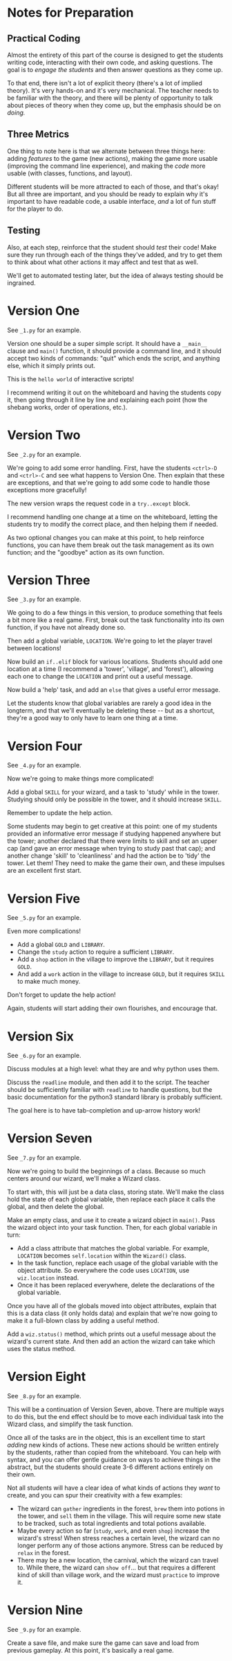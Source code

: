 # Notes for Preparation

## Practical Coding

Almost the entirety of this part of the course is designed to get the students
writing code, interacting with their own code, and asking questions. The goal is
to *engage the students* and then answer questions as they come up.

To that end, there isn't a lot of explicit theory (there's a lot of implied
theory). It's very hands-on and it's very mechanical. The teacher needs to be
familiar with the theory, and there will be plenty of opportunity to talk about
pieces of theory when they come up, but the emphasis should be on *doing.*

## Three Metrics

One thing to note here is that we alternate between three things here: adding
*features* to the game (new actions), making the game more usable (improving the
command line experience), and making the *code* more usable (with classes,
functions, and layout).

Different students will be more attracted to each of those, and that's okay! But
all three are important, and you should be ready to explain why it's important
to have readable code, a usable interface, *and* a lot of fun stuff for the
player to do.

## Testing

Also, at each step, reinforce that the student should *test* their code! Make
sure they run through each of the things they've added, and try to get them to
think about what other actions it may affect and test that as well.

We'll get to automated testing later, but the idea of always testing should be
ingrained.

# Version One

See `_1.py` for an example.

Version one should be a super simple script. It should have a `__main__` clause
and `main()` function, it should provide a command line, and it should accept
two kinds of commands: "quit" which ends the script, and anything else, which it
simply prints out.

This is the `hello world` of interactive scripts!

I recommend writing it out on the whiteboard and having the students copy it,
then going through it line by line and explaining each point (how the shebang
works, order of operations, etc.).

# Version Two

See `_2.py` for an example.

We're going to add some error handling. First, have the students `<ctrl>-D` and
`<ctrl>-C` and see what happens to Version One. Then explain that these are
exceptions, and that we're going to add some code to handle those exceptions
more gracefully!

The new version wraps the request code in a `try..except` block.

I recommend handling one change at a time on the whiteboard, letting the
students try to modify the correct place, and then helping them if needed.

As two optional changes you can make at this point, to help reinforce functions,
you can have them break out the task management as its own function; and the
"goodbye" action as its own function.

# Version Three

See `_3.py` for an example.

We going to do a few things in this version, to produce something that feels a
bit more like a real game. First, break out the task functionality into its own
function, if you have not already done so.

Then add a global variable, `LOCATION`. We're going to let the player travel
between locations!

Now build an `if..elif` block for various locations. Students should add one
location at a time (I recommend a 'tower', 'village', and 'forest'), allowing
each one to change the `LOCATION` and print out a useful message.

Now build a 'help' task, and add an `else` that gives a useful error message.

Let the students know that global variables are rarely a good idea in the
longterm, and that we'll eventually be deleting these -- but as a shortcut,
they're a good way to only have to learn one thing at a time.

# Version Four

See `_4.py` for an example.

Now we're going to make things more complicated!

Add a global `SKILL` for your wizard, and a task to 'study' while in the tower.
Studying should only be possible in the tower, and it should increase `SKILL`.

Remember to update the help action.

Some students may begin to get creative at this point: one of my students provided
an informative error message if studying happened anywhere but the tower;
another declared that there were limits to skill and set an upper cap (and gave
an error message when trying to study past that cap); and another change 'skill'
to 'cleanliness' and had the action be to 'tidy' the tower. Let them! They need
to make the game their own, and these impulses are an excellent first start.

# Version Five

See `_5.py` for an example.

Even more complications!

* Add a global `GOLD` and `LIBRARY`.
* Change the `study` action to require a sufficient `LIBRARY`. 
* Add a `shop` action in the village to improve the `LIBRARY`, but it requires
  `GOLD`.
* And add a `work` action in the village to increase `GOLD`, but it requires
  `SKILL` to make much money.

Don't forget to update the help action!

Again, students will start adding their own flourishes, and encourage that.

# Version Six

See `_6.py` for an example.

Discuss modules at a high level: what they are and why python uses them.

Discuss the `readline` module, and then add it to the script. The teacher should
be sufficiently familiar with `readline` to handle questions, but the basic
documentation for the python3 standard library is probably sufficient.

The goal here is to have tab-completion and up-arrow history work!

# Version Seven

See `_7.py` for an example.

Now we're going to build the beginnings of a class. Because so much centers
around our wizard, we'll make a Wizard class.

To start with, this will just be a data class, storing state. We'll make the
class hold the state of each global variable, then replace each place it calls
the global, and then delete the global.

Make an empty class, and use it to create a wizard object in `main()`. Pass the
wizard object into your task function. Then, for each global variable in turn:

* Add a class attribute that matches the global variable. For example,
  `LOCATION` becomes `self.location` within the `Wizard()` class.
* In the task function, replace each usage of the global variable with the
  object attribute. So everywhere the code uses `LOCATION`, use `wiz.location`
  instead.
* Once it has been replaced everywhere, delete the declarations of the global
  variable.

Once you have all of the globals moved into object attributes, explain that this
is a data class (it only holds data) and explain that we're now going to make it
a full-blown class by adding a useful method.

Add a `wiz.status()` method, which prints out a useful message about the
wizard's current state. And then add an action the wizard can take which uses
the status method.

# Version Eight

See `_8.py` for an example.

This will be a continuation of Version Seven, above. There are multiple ways to
do this, but the end effect should be to move each individual task into the
Wizard class, and simplify the task function.

Once all of the tasks are in the object, this is an excellent time to start
*adding* new kinds of actions. These new actions should be written entirely by
the students, rather than copied from the whiteboard. You can help with syntax,
and you can offer gentle guidance on ways to achieve things in the abstract, but
the students should create 3-6 different actions entirely on their own.

Not all students will have a clear idea of what kinds of actions they *want* to
create, and you can spur their creativity with a few examples:

* The wizard can `gather` ingredients in the forest, `brew` them into potions in
  the tower, and `sell` them in the village. This will require some new state to
  be tracked, such as total ingredients and total potions available.
* Maybe every action so far (`study`, `work`, and even `shop`) increase the
  wizard's stress! When stress reaches a certain level, the wizard can no longer
  perform any of those actions anymore. Stress can be reduced by `relax` in the
  forest.
* There may be a new location, the carnival, which the wizard can travel to.
  While there, the wizard can `show off`... but that requires a different kind
  of skill than village work, and the wizard must `practice` to improve it.

# Version Nine

See `_9.py` for an example.

Create a save file, and make sure the game can save and load from previous
gameplay. At this point, it's basically a real game.
